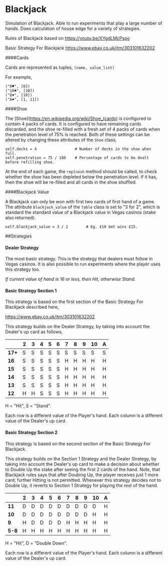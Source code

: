 # Blackjack
Simulation of Blackjack. Able to run experiments that play a large number of hands. Does calculation of house edge for a variety of strategies.

Rules of Blackjack based on https://youtu.be/XYgdLMcPspo

Basic Strategy For Blackjack https://www.ebay.co.uk/itm/303101632202

####Cards

Cards are represented as tuples, `(name, value_list)`

For example,

~~~
("6♥", [6])
("10♣", [10])
("Q♦", [10])
("A♠", [1, 11])
~~~
####Shoe

The [Shoe](https://en.wikipedia.org/wiki/Shoe_(cards) is configured to contain 4 packs of cards. It is configured to have remaining cards discarded, and the shoe re-filled with a fresh set of 4 packs of cards when the penetration level of 75% is reached. Both of these settings can be altered by changing these attributes of the `Shoe` class,

~~~
self.decks = 4                 # Number of decks in the shoe when full.
self.penetration = 75 / 100    # Percentage of cards to be dealt before refilling shoe.
~~~

At the end of each game, the `replnesh` method should be called, to check whether the shoe has been depleted below the penetration level. If it has, then the shoe will be re-filled and all cards in the shoe shuffled.

####Blackjack Value

A Blackjack can only be won with first two cards of first hand of a game. The attribute `blackjack_value` of the `Table` class is set to "3 for 2", which is standard the standard value of a Blackjack value in Vegas casinos (stake also returned). 
~~~
self.blackjack_value = 3 / 2        # Eg. £10 bet wins £15.
~~~

##Strategies
#### Dealer Strategy
The most basic strategy. This is the strategy that dealers must follow in Vegas casinos. It is also possible to run experiments where the player uses this strategy too.

_If current value of hand is 16 or less, then Hit, otherwise Stand._

#### Basic Strategy Section 1

This strategy is based on the first section of the Basic Strategy For Blackjack described here,

https://www.ebay.co.uk/itm/303101632202

This strategy builds on the Dealer Strategy, by taking into account the Dealer's up card as follows,

|     | 2 | 3 | 4 | 5 | 6 | 7 | 8 | 9 | 10 | A |
|-----|---|---|---|---|---|---|---|---|----|---|
| **17+** | S | S | S | S | S | S | S | S | S  | S |
| **16**  | S | S | S | S | S | H | H | H | H  | H |
| **15**  | S | S | S | S | S | H | H | H | H  | H |
| **14**  | S | S | S | S | S | H | H | H | H  | H |
| **13**  | S | S | S | S | S | H | H | H | H  | H |
| **12**  | H | H | S | S | S | H | H | H | H  | H |

H = "Hit", S = "Stand".

Each row is a different value of the Player's hand. Each column is a different value of the Dealer's up card.


#### Basic Strategy Section 2

This strategy is based on the second section of the Basic Strategy For Blackjack.

This strategy builds on the Section 1 Strategy and the Dealer Strategy, by taking into account the Dealer's up card to make a decision about whether to Double Up the stake after seeing the first 2 cards of the hand. Note, that Blackjack rules says that after Doubing Up, the player receives just 1 more card; further Hitting is not permitted. Whenever this strategy decides not to Double Up, it reverts to Section 1 Strategy for playing the rest of the hand.

|     | 2 | 3 | 4 | 5 | 6 | 7 | 8 | 9 | 10 | A |
|-----|---|---|---|---|---|---|---|---|----|---|
| **11** | D | D | D | D | D | D | D | D | D  | H |
| **10**  | D | D | D | D | D | D | D | D | H  | H |
| **9**  | H | D | D | D | D | H | H | H | H  | H |
| **5-8**  | H | H | H | H | H | H | H | H | H  | H |

H = "Hit", D = "Double Down".

Each row is a different value of the Player's hand. Each column is a different value of the Dealer's up card.